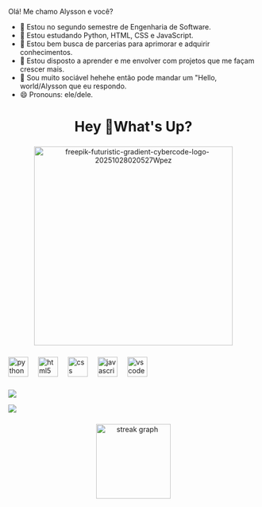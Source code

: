 Olá! Me chamo Alysson e você?


- 🔭 Estou no segundo semestre de Engenharia de Software.
- 🌱 Estou estudando Python, HTML, CSS e JavaScript.
- 👯 Estou bem busca de parcerias para aprimorar e adquirir conhecimentos.
- 🤔 Estou disposto a aprender e me envolver com projetos que me façam crescer mais.
- 💬 Sou muito sociável hehehe então pode mandar um "Hello, world/Alysson que eu respondo.
- 😄 Pronouns: ele/dele.

<h1 align="center">Hey 👋What's Up?</h1>

###
<p align="center">
<img width="400" height="400" alt="freepik-futuristic-gradient-cybercode-logo-20251028020527Wpez" src="https://github.com/user-attachments/assets/72fb8194-6b82-4bf9-8cad-29b678841085" />
</p>

###

<div align="left">
  <img src="https://cdn.jsdelivr.net/gh/devicons/devicon/icons/python/python-original.svg" height="40" alt="python logo"  />
  <img width="12" />
  <img src="https://cdn.jsdelivr.net/gh/devicons/devicon/icons/html5/html5-original.svg" height="40" alt="html5 logo"  />
  <img width="12" />
  <img src="https://cdn.jsdelivr.net/gh/devicons/devicon/icons/css3/css3-original.svg" height="40" alt="css logo"  />
  <img width="12" />
  <img src="https://cdn.jsdelivr.net/gh/devicons/devicon/icons/javascript/javascript-original.svg" height="40" alt="javascript logo"  />
  <img width="12" />
  <img src="https://cdn.jsdelivr.net/gh/devicons/devicon/icons/vscode/vscode-original.svg" height="40" alt="vscode logo"  />
</div>

###

<div> 
  <a href="https://instagram.com/ally_zao" target="_blank"><img src="https://img.shields.io/badge/-Instagram-%23E4405F?style=for-the-badge&logo=instagram&logoColor=white" target="_blank">
  </a>

  <a href="https://www.linkedin.com/in/alyssonrmelo/" target="_blank"><img src="https://img.shields.io/badge/-LinkedIn-%230077B5?style=for-the-badge&logo=linkedin&logoColor=white" target="_blank">
  </a> 

</div>

###

<div align="center">
  <img src="https://streak-stats.demolab.com?user=codebyalysson&locale=en&mode=daily&theme=dracula&hide_border=false&border_radius=5&order=3" height="150" alt="streak graph"  />
</div>
